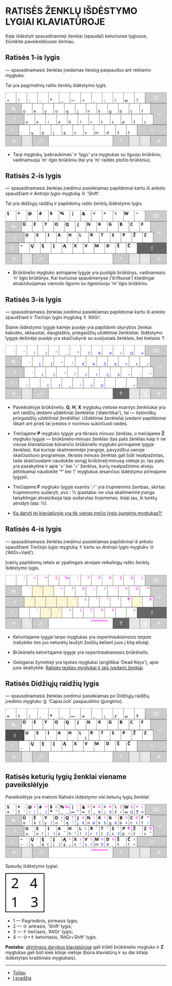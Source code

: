 
# RATISĖS ŽENKLŲ IŠDĖSTYMO LYGIAI KLAVIATŪROJE


Kaip išdėstyti spausdinamieji ženklai (spaudaĩ) keturiuose lygiuose, žiūrėkite paveikslėliuose žemiau.


## Ratisės 1-is lygis

— spausdinamasis ženklas įvedamas tiesiog paspaudus ant reikiamo mygtuko.

Tai yra pagrindinių rašto ženklų išdėstymo lygis.

![Pirmasis lygis](images/kb_lt_ratise_1l.svg)

+ Tarp mygtukų  ‘pabraukimas’ ir ‘lygu’ yra mygtukas su ilguoju brūkšniu, vadinamuoju ‘m’ ilgio brūkšniu (tai yra ‘m’ raidės pločio brūkšniu).


## Ratisės 2-is lygis

— spausdinamasis ženklas įvedimui pasiekiamas papildomai kartu iš anksto spaudžiant ir _Antrojo lygio_ mygtuką ⇧ ‘Shift’.

Tai yra didžiųjų raidžių ir papildomų rašto ženklų išdėstymo lygis.

![Antrasis lygis](images/kb_lt_ratise_2l.svg)

+ Brūkšnelio mygtuko antrajame lygyje yra pusilgis brūkšnys, vadinamasis ‘n’ ilgio brūkšnys. Kai kuriuose spaudmenyse (‘šriftuose’) klaidingai atvaizduojamas vienodo ilgumo su ilgesniuoju ‘m’ ilgio brūkšniu.


## Ratisės 3-is lygis

— spausdinamasis ženklas įvedimui pasiekiamas papildomai kartu iš anksto spaudžiant ir _Trečiojo lygio_ mygtuką ⇮ ‘AltGr’.

Šiame išdėstymo lygyje kairėje pusėje yra papildomi skyrybos ženkai: kabutės, skliaustai, daugtaškis, priegaidžių uždėtiniai ženkleliai. Išdėstymo lygyje dešinėje pusėje yra skaičiukynė su susijusiais ženklais, bei kietasis ‘ł’.

![Trečiasis lygis](images/kb_lt_ratise_3l.svg)

+ Paveikslėlyje brūkšnelio, __Q__, __H__, __X__ mygtukų vietose esantys ženkliukai yra ant raidžių dedami uždėtiniai ženkleliai (‘diakritikai’), tai — _lietùviškų príegaidžių uždėtìniai ženklẽliai_. Uždėtiniai ženkleliai įvedami papildomai iškart ant prieš tai įvestos ir norimos sukirčiuoti raidės.

+ Trečiajame __P__ mygtuko lygyje yra tikrasis minuso ženklas, o trečiajame __Ž__ mygtuko lygyje — brūkšnelio‑minuso ženklas (tas pats ženklas kaip ir ne visose klaviatūrose būnančio brūkšnelio mygtuko pirmajame lygyje ženklas). Kai kurioje skaitmeninėje įrangoje, pavyzdžiui senoje skaičiuotuvo programoje, tikrasis minuso ženklas gali būti neatpažintas, tada skaičiuodami naudokite senąjį brūkšnelį‑minusą vietoje jo; tas pats yra pasakytina ir apie ‘×’ bei ‘÷’ ženklus, kurių neatpažinimo atveju atitinkamai naudokite ‘\*’ bei ‘/’ mygtukus (esančius išdėstymo pirmajame lygyje).

+ Trečiajame __F__ mygtuko lygyje esantis ‘ ⁄ ’ yra trupmeninis žambas, skirtas trupmenoms sudaryti, pvz.: 1⁄2 (pastaba: ne visa skaitmeninė įranga taisyklingai atvaizduoja taip sudarytas trupmenas; šiaip jau, ši turėtų atrodyti taip: ½).
 
+ [Ką daryti jei klaviatūroje yra tik vienas trečio lygio įjungimo mygtukas?!](trukumu_apejimas.md)


## Ratisės 4-is lygis

— spausdinamasis ženklas įvedimui pasiekiamas papildomai iš anksto spaudžiant _Trečiojo lygio_ mygtuką ⇮ kartu su _Antrojo lygio_ mygtuku ⇧ (‘AltGr+Vald’).

Įvairių papildomų retais ar ypatingais atvejais reikalingų rašto ženklų išdėstymo lygis.

![Ketvirtasis lygis](images/kb_lt_ratise_4l.svg)

+ Ketvirtajame lygyje tarpo mygtukas yra _nepertraukiamasis tarpas_ (rašyklės ties juo neturėtų laužyti žodžių keliant juos į kitą eilutę).

+ Brūkšnelis ketvirtajame lygyje yra _nepertraukiamasis brūkšnelis_.

+ Gelzganai žymėtieji yra tęsties mygtukai (angliškai ‘Dead Keys’), apie juos skaitykite:
[Ratisės tęsties mygtukai ir jais įvedami ženklai](testies_mygtukai.md).


## Ratisės Didžiųjų raidžių lygis

— spausdinamasis ženklas įvedimui pasiekiamas po Didžiųjų raidžių įvedimo mygtuko ⇪ ‘CapsLock’ paspaudimo (įjungimo).

![Didžiųjų raidžių lygis](images/kb_lt_ratise_d.svg)


## Ratisės keturių lygių ženklai viename paveikslėlyje

Paveikslėlyje yra matomi Ratisės išdėstymo visi keturių lygių ženklai:

![Ratisės išdėstymas su visais ženklais](images/kb_lt_ratise_viskas.svg)

Spaudų išdėstymo lygiai:

![Išdėstymo lygiai](images/lygiai.svg)

+ 1 — Pagrindinis, pirmasis lygis; 
+ 2 — ⇧ antrasis, ‘Shift’ lygis; 
+ 3 — ⇮ trečiasis, ‘AltGr’ lygis; 
+ 4 — ⇧+⇮ ketvirtasis, ‘AltGr+Shift’ lygis.

__Pastaba:__ [skirtingos darybos klaviatūrose](https://upload.wikimedia.org/wikipedia/commons/b/b2/Physical_keyboard_layouts_comparison_ANSI_ISO_KS_ABNT_JIS.png) gali trūkti brūkšnelio mygtuko ir __Z__ mygtukas gali būti kiek kitoje vietoje (būna klaviatūrų ir su dar kitaip išdėstytais kraštiniais mygtukais).


-------------------------
+ [Toliau](spaud_tvarka.md)
+ [Į pradžią](../README.md)
